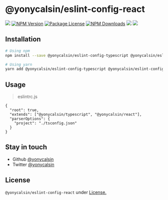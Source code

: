 # @yonycalsin/eslint-config-react

<a href="https://github.com/yonycalsin/eslint-config"><img src="https://img.shields.io/spiget/stars/1000?color=brightgreen&label=Star&logo=github" /></a>
<a href="https://www.npmjs.com/@yonycalsin/eslint-config-react" target="_blank">
<img src="https://img.shields.io/npm/v/@yonycalsin/eslint-config-react" alt="NPM Version" /></a>
<a href="https://www.npmjs.com/@yonycalsin/eslint-config-react" target="_blank">
<img src="https://img.shields.io/npm/l/@yonycalsin/eslint-config-react" alt="Package License" /></a>
<a href="https://www.npmjs.com/@yonycalsin/eslint-config-react" target="_blank">
<img src="https://img.shields.io/npm/dm/@yonycalsin/eslint-config-react" alt="NPM Downloads" /></a>
<a href="https://github.com/yonycalsin"><img src="https://img.shields.io/badge/Author-Yony%20Calsin-blueviolet?style=flat-square&logo=appveyor" /></a>
<a href="https://twitter.com/yonycalsin" target="_blank">
<img src="https://img.shields.io/twitter/follow/yonycalsin.svg?style=social&label=Follow"></a>

## Installation

```bash
# Using npm
npm install --save @yonycalsin/eslint-config-typescript @yonycalsin/eslint-config-react

# Using yarn
yarn add @yonycalsin/eslint-config-typescript @yonycalsin/eslint-config-react
```

## Usage

> eslintrc.js

```jsonc
{
  "root": true,
  "extends": ["@yonycalsin/typescript", "@yonycalsin/react"],
  "parserOptions": {
    "project": "./tsconfig.json"
  }
}
```

## Stay in touch

- Github [@yonycalsin](https://github.com/yonycalsin)
- Twitter [@yonycalsin](https://twitter.com/yonycalsin)

## License

`@yonycalsin/eslint-config-react` under [License.](LICENSE)
